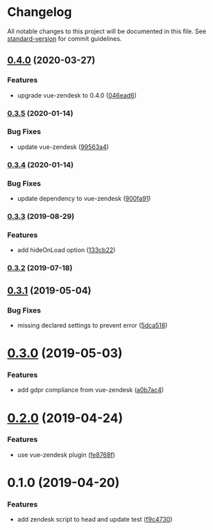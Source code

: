 # Changelog

All notable changes to this project will be documented in this file. See [standard-version](https://github.com/conventional-changelog/standard-version) for commit guidelines.

## [0.4.0](https://github.com/dansmaculotte/nuxt-zendesk/compare/v0.3.5...v0.4.0) (2020-03-27)


### Features

* upgrade vue-zendesk to 0.4.0 ([046ead6](https://github.com/dansmaculotte/nuxt-zendesk/commit/046ead6dfe5c087e9eabebf2ed32f5c55e4e7e46))

### [0.3.5](https://github.com/dansmaculotte/nuxt-zendesk/compare/v0.3.4...v0.3.5) (2020-01-14)


### Bug Fixes

* update vue-zendesk ([99563a4](https://github.com/dansmaculotte/nuxt-zendesk/commit/99563a45509764740ded7e6ff10795461248202c))

### [0.3.4](https://github.com/dansmaculotte/nuxt-zendesk/compare/v0.3.3...v0.3.4) (2020-01-14)


### Bug Fixes

* update dependency to vue-zendesk ([900fa91](https://github.com/dansmaculotte/nuxt-zendesk/commit/900fa9192de6f3bed000debf0a5b1f3a3842e7bb))

### [0.3.3](https://github.com/dansmaculotte/nuxt-zendesk/compare/v0.3.2...v0.3.3) (2019-08-29)


### Features

* add hideOnLoad option ([133cb22](https://github.com/dansmaculotte/nuxt-zendesk/commit/133cb22))

### [0.3.2](https://github.com/dansmaculotte/nuxt-zendesk/compare/v0.3.1...v0.3.2) (2019-07-18)



## [0.3.1](https://github.com/dansmaculotte/nuxt-zendesk/compare/v0.3.0...v0.3.1) (2019-05-04)


### Bug Fixes

* missing declared settings to prevent error ([5dca518](https://github.com/dansmaculotte/nuxt-zendesk/commit/5dca518))



# [0.3.0](https://github.com/dansmaculotte/nuxt-zendesk/compare/v0.2.0...v0.3.0) (2019-05-03)


### Features

* add gdpr compliance from vue-zendesk ([a0b7ac4](https://github.com/dansmaculotte/nuxt-zendesk/commit/a0b7ac4))



# [0.2.0](https://github.com/dansmaculotte/nuxt-zendesk/compare/v0.1.0...v0.2.0) (2019-04-24)


### Features

* use vue-zendesk plugin ([fe8768f](https://github.com/dansmaculotte/nuxt-zendesk/commit/fe8768f))



# 0.1.0 (2019-04-20)


### Features

* add zendesk script to head and update test ([f9c4730](https://github.com/dansmaculotte/nuxt-zendesk/commit/f9c4730))
